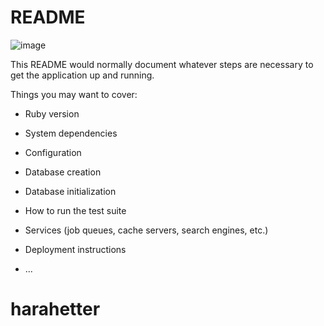 # README

![image](https://user-images.githubusercontent.com/64732255/90021639-80d42200-dcec-11ea-93a7-80ab4669596f.png)

This README would normally document whatever steps are necessary to get the
application up and running.

Things you may want to cover:

* Ruby version

* System dependencies

* Configuration

* Database creation

* Database initialization

* How to run the test suite

* Services (job queues, cache servers, search engines, etc.)

* Deployment instructions

* ...
# harahetter
